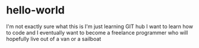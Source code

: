 # hello-world
I'm not exactly sure what this is I'm just learning GIT hub
I want to learn how to code and I eventually want to become a freelance programmer who will hopefully live out of a van
or a sailboat
